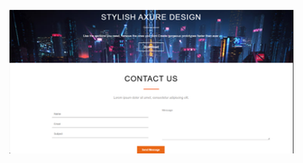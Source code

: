 ![Live Output](https://github.com/amrkhaled104/frontend-learning-journey/blob/main/NTI%202025/S3/page%205/output.png)